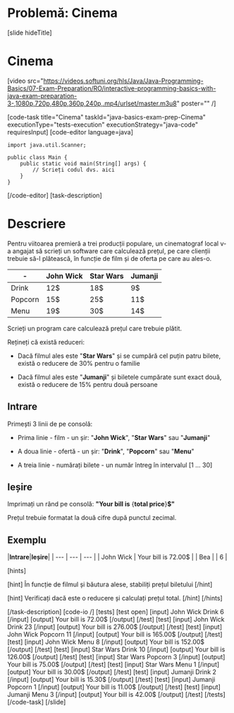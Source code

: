 # Problemă: Cinema
[slide hideTitle]

# Cinema

[video src="https://videos.softuni.org/hls/Java/Java-Programming-Basics/07-Exam-Preparation/RO/interactive-programming-basics-with-java-exam-preparation-3-,1080p,720p,480p,360p,240p,.mp4/urlset/master.m3u8" poster="" /]

[code-task title="Cinema" taskId="java-basics-exam-prep-Cinema" executionType="tests-execution" executionStrategy="java-code" requiresInput]
[code-editor language=java]
```
import java.util.Scanner;

public class Main {
    public static void main(String[] args) {
        // Scrieți codul dvs. aici
    }
}
```
[/code-editor]
[task-description]
# Descriere
Pentru viitoarea premieră a trei producții populare, un cinematograf local v-a angajat să scrieți un software care calculează prețul, pe care clienții trebuie să-l plătească, în funcție de film și de oferta pe care au ales-o.

| -  | **John Wick** | **Star Wars**| **Jumanji** |
| --- | --- | --- | --- |
| Drink | 12$ | 18$ | 9$ |
| Popcorn | 15$ | 25$ | 11$ |
| Menu | 19$ | 30$ | 14$ |

Scrieți un program care calculează prețul care trebuie plătit.

Rețineți că există reduceri:

- Dacă filmul ales este "**Star Wars**" și se cumpără cel puțin patru bilete, există o reducere de 30% pentru o familie

- Dacă filmul ales este "**Jumanji**" și biletele cumpărate sunt exact două, există o reducere de 15% pentru două persoane

## Intrare
Primești 3 linii de pe consolă:
- Prima linie - film - un șir: "**John Wick**", "**Star Wars**" sau "**Jumanji**"

- A doua linie - ofertă - un șir: "**Drink**", "**Popcorn**" sau "**Menu**"

- A treia linie - numărați bilete - un număr întreg în intervalul [1 ... 30]

## Ieșire
Imprimați un rând pe consolă: **"Your bill is** \{**total price**\}**$"**

Prețul trebuie formatat la două cifre după punctul zecimal.

## Exemplu
|**Intrare**|**Ieșire**|
| --- | --- | --- |
| John Wick | Your bill is 72.00$ | 
| Bea | 
| 6 | 

[hints]

[hint]
În funcție de filmul și băutura alese, stabiliți prețul biletului
[/hint]

[hint]
Verificați dacă este o reducere și calculați prețul total.
[/hint]
[/hints]

[/task-description]
[code-io /]
[tests]
[test open]
[input]
John Wick
Drink
6
[/input]
[output]
Your bill is 72.00$
[/output]
[/test]
[test]
[input]
John Wick
Drink
23
[/input]
[output]
Your bill is 276.00$
[/output]
[/test]
[test]
[input]
John Wick
Popcorn
11
[/input]
[output]
Your bill is 165.00$
[/output]
[/test]
[test]
[input]
John Wick
Menu
8
[/input]
[output]
Your bill is 152.00$
[/output]
[/test]
[test]
[input]
Star Wars
Drink
10
[/input]
[output]
Your bill is 126.00$
[/output]
[/test]
[test]
[input]
Star Wars
Popcorn
3
[/input]
[output]
Your bill is 75.00$
[/output]
[/test]
[test]
[input]
Star Wars
Menu
1
[/input]
[output]
Your bill is 30.00$
[/output]
[/test]
[test]
[input]
Jumanji
Drink
2
[/input]
[output]
Your bill is 15.30$
[/output]
[/test]
[test]
[input]
Jumanji
Popcorn
1
[/input]
[output]
Your bill is 11.00$
[/output]
[/test]
[test]
[input]
Jumanji
Menu
3
[/input]
[output]
Your bill is 42.00$
[/output]
[/test]
[/tests]
[/code-task]
[/slide]
